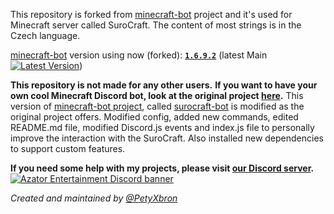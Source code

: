This repository is forked from [minecraft-bot](https://github.com/PetyXbron/minecraft-bot) project and it's used for Minecraft server called SuroCraft.
The content of most strings is in the Czech language.

[minecraft-bot](https://github.com/PetyXbron/minecraft-bot) version using now (forked): [**`1.6.9.2`**](https://github.com/PetyXbron/minecraft-bot/commit/c9929712585fd6467661f7704a787db45a851d01)
(latest Main [![Latest Version](https://img.shields.io/github/package-json/v/PetyXbron/minecraft-bot?color=blue&label=Version&labelColor=232121&logo=github&sort=semver&style=flat)](https://github.com/PetyXbron/minecraft-bot/tree/main/))

**This repository is not made for any other users.**
**If you want to have your own cool Minecraft Discord bot, look at the original project [here](https://github.com/PetyXbron/minecraft-bot).**
This version of [minecraft-bot project](https://github.com/PetyXbron/minecraft-bot), called [surocraft-bot](https://github.com/surocraft/surocraft-bot) is modified as the original project offers. Modified config, added new commands, edited README.md file, modified Discord.js events and index.js file to personally improve the interaction with the SuroCraft. Also installed new dependencies to support custom features.

**If you need some help with my projects, please visit [our Discord server](https://discord.com/invite/PYTqqhWad2).**<br />
[![Azator Entertainment Discord banner](https://discordapp.com/api/guilds/789494558538858547/widget.png?style=banner2)](https://discord.com/invite/PYTqqhWad2)

*Created and maintained by [@PetyXbron](https://github.com/PetyXbron)*